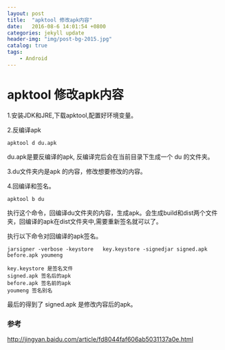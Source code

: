 ```yaml
---
layout: post
title:  "apktool 修改apk内容"
date:   2016-08-6 14:01:54 +0800
categories: jekyll update
header-img: "img/post-bg-2015.jpg"
catalog: true
tags:
    - Android
---
```


# apktool 修改apk内容

1.安装JDK和JRE,下载apktool,配置好环境变量。

2.反编译apk

```
apktool d du.apk
```
du.apk是要反编译的apk, 反编译完后会在当前目录下生成一个 du 的文件夹。

3.du文件夹内是apk 的内容，修改想要修改的内容。


4.回编译和签名。

```
apktool b du
```
执行这个命令，回编译du文件夹的内容，生成apk。会生成build和dist两个文件夹，回编译的apk在dist文件夹中,需要重新签名就可以了。

执行以下命令对回编译的apk签名。

```
jarsigner -verbose -keystore   key.keystore -signedjar signed.apk before.apk youmeng
```
    key.keystore 是签名文件
    signed.apk 签名后的apk
    before.apk 签名前的apk
    youmeng 签名别名
最后的得到了 signed.apk 是修改内容后的apk。

### 参考
http://jingyan.baidu.com/article/fd8044faf606ab5031137a0e.html
